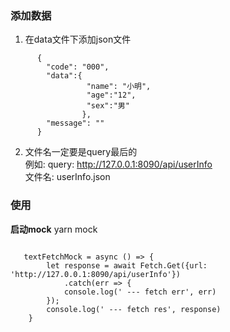 ### 添加数据

   1. 在data文件下添加json文件  
```   
      {
        "code": "000",
        "data":{
                 "name": "小明",
                 "age":"12",
                 "sex":"男"
                },
        "message": ""
      }
```
   2. 文件名一定要是query最后的  
      例如:
      query: http://127.0.0.1:8090/api/userInfo  
      文件名: userInfo.json  
   
### 使用
    
   __启动mock__
   yarn mock
   
```   
   
   textFetchMock = async () => {
        let response = await Fetch.Get({url: 'http://127.0.0.1:8090/api/userInfo'})
            .catch(err => {
            console.log(' --- fetch err', err)
        });
        console.log(' --- fetch res', response)
    }
    
```